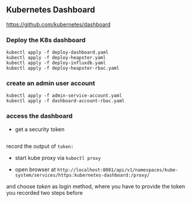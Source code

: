 ## Kubernetes Dashboard
https://github.com/kubernetes/dashboard

### Deploy the K8s dashboard
```
kubectl apply -f deploy-dashboard.yaml
kubectl apply -f deploy-heapster.yaml
kubectl apply -f deploy-influxdb.yaml
kubectl apply -f deploy-heapster-rbac.yaml
```
### create an admin user account
```
kubectl apply -f admin-service-account.yaml
kubectl apply -f dashboard-account-rbac.yaml
```
### access the dashboard
* get a security token
```kubectl -n kube-system describe secret $(kubectl -n kube-system get secret | grep eks-course-admin | awk '{print $1}')
```
record the output of ```token:```

* start kube proxy via ```kubectl proxy```

* open browser at `http://localhost:8001/api/v1/namespaces/kube-system/services/https:kubernetes-dashboard:/proxy/`

and choose _token_ as login method, where you have to provide the token you recorded two steps before
